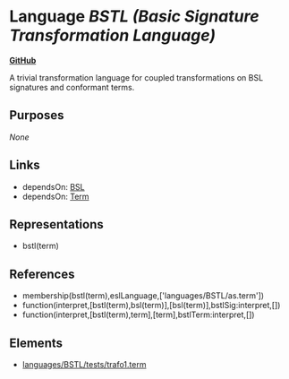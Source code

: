 # Language _BSTL (Basic Signature Transformation Language)_
**[GitHub](https://github.com/softlang/yas/blob/master/languages/BSTL)**

A trivial transformation language for coupled transformations on BSL signatures and conformant terms.

## Purposes
_None_

## Links
* dependsOn: [BSL](http://softlang.github.io/yas/languages/BSL.html)
* dependsOn: [Term](http://softlang.github.io/yas/languages/Term.html)

## Representations
* bstl(term)

## References
* membership(bstl(term),eslLanguage,['languages/BSTL/as.term'])
* function(interpret,[bstl(term),bsl(term)],[bsl(term)],bstlSig:interpret,[])
* function(interpret,[bstl(term),term],[term],bstlTerm:interpret,[])

## Elements
* [languages/BSTL/tests/trafo1.term](../files/languages-BSTL-tests-trafo1.term.md)
